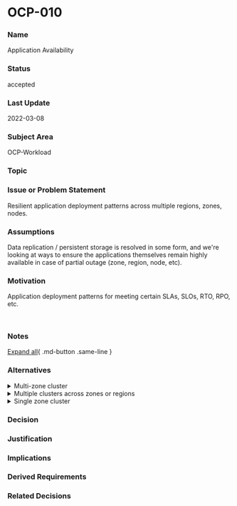 

# OCP-010

### Name

Application Availability

### Status

accepted

### Last Update

2022-03-08

### Subject Area

OCP-Workload

### Topic



### Issue or Problem Statement

Resilient application deployment patterns across multiple regions, zones, nodes.

### Assumptions

Data replication / persistent storage is resolved in some form, and we're looking at ways to ensure the applications themselves remain highly available in case of partial outage (zone, region, node, etc).

### Motivation

Application deployment patterns for meeting certain SLAs, SLOs, RTO, RPO, etc.<div><br></div>

### Notes



[Expand all](#){ .md-button .same-line }

### Alternatives


    

<details markdown=1>
<summary markdown="span">Multi-zone cluster</summary>

<table>
    <caption></caption>
    <thead>
        <tr>
            <th></th>
            <th></th>
        </tr>
    </thead>
    <tr>
        <td> <strong>Name</strong> </td>
        <td>Multi-zone cluster</td>
    </tr>
    <tr>
        <td> <strong>Description</strong> </td>
        <td>Cloud providers, as well as many clients, have multiple data centers which provide low-latency, multi-zone capabilities.
Multi-zone clusters across 3 availability zones support both High-Availability and Disaster Recovery[^7.1].</td>
    </tr>
    <tr>
        <td> <strong>Best Applied</strong> </td>
        <td></td>
    </tr>
    <tr>
        <td> <strong>Contraindications</strong> </td>
        <td></td>
    </tr>
</table>


</details>


    

<details markdown=1>
<summary markdown="span">Multiple clusters across zones or regions</summary>

<table>
    <caption></caption>
    <thead>
        <tr>
            <th></th>
            <th></th>
        </tr>
    </thead>
    <tr>
        <td> <strong>Name</strong> </td>
        <td>Multiple clusters across zones or regions</td>
    </tr>
    <tr>
        <td> <strong>Description</strong> </td>
        <td>Stretched clusters across multiple regions using underlying technology (ex: VMWare) to move control plane nodes across regions is not recommended.
For the most critical workloads, load-balancing multiple clusters across different availability zones and/or regions can provide continuous application availability, this will ensure the following:

Increases the resiliency against potential zone failures.
Protects application from zone failures in environments where multi-zone capabilities are not available.</td>
    </tr>
    <tr>
        <td> <strong>Best Applied</strong> </td>
        <td></td>
    </tr>
    <tr>
        <td> <strong>Contraindications</strong> </td>
        <td></td>
    </tr>
</table>


</details>


    

<details markdown=1>
<summary markdown="span">Single zone cluster</summary>

<table>
    <caption></caption>
    <thead>
        <tr>
            <th></th>
            <th></th>
        </tr>
    </thead>
    <tr>
        <td> <strong>Name</strong> </td>
        <td>Single zone cluster</td>
    </tr>
    <tr>
        <td> <strong>Description</strong> </td>
        <td>Application availability selection will vary based on solution requirements and Service Level Objectives.
Single zone clusters provide protection against node failures, but not against zone failure including networks and storage.</td>
    </tr>
    <tr>
        <td> <strong>Best Applied</strong> </td>
        <td></td>
    </tr>
    <tr>
        <td> <strong>Contraindications</strong> </td>
        <td></td>
    </tr>
</table>


</details>


    



### Decision



### Justification



### Implications



### Derived Requirements



### Related Decisions



